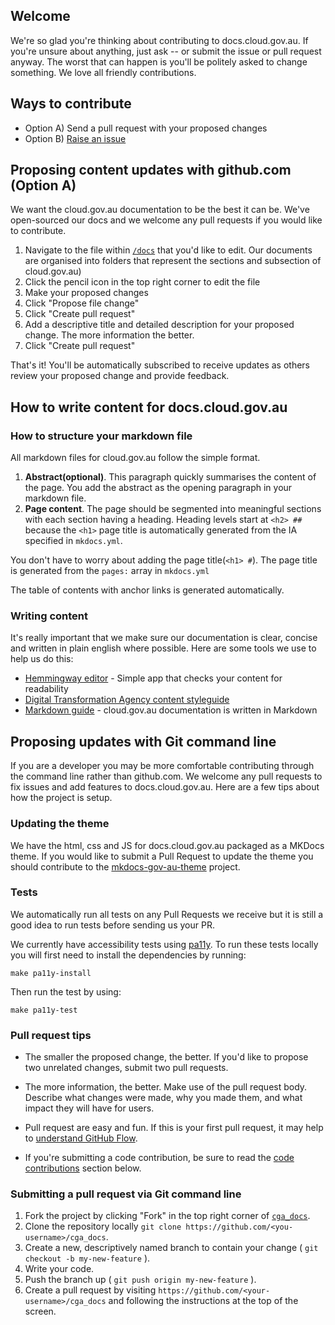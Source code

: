 ## Welcome

We're so glad you're thinking about contributing to docs.cloud.gov.au. If you're unsure about anything, just ask -- or submit the issue or pull request anyway. The worst that can happen is you'll be politely asked to change something. We love all friendly contributions.

## Ways to contribute

- Option A) Send a pull request with your proposed changes
- Option B) [Raise an issue](https://github.com/AusDTO/cga_docs/issues)

## Proposing content updates with github.com (Option A)

We want the cloud.gov.au documentation to be the best it can be. We've open-sourced our docs and we welcome any pull requests if you would like to contribute.

1. Navigate to the file within [`/docs`](https://github.com/AusDTO/cga_docs/tree/master/docs) that you'd like to edit. Our documents are organised into folders that represent the sections and subsection of cloud.gov.au)
2. Click the pencil icon in the top right corner to edit the file
3. Make your proposed changes
4. Click "Propose file change"
5. Click "Create pull request"
6. Add a descriptive title and detailed description for your proposed change. The more information the better.
7. Click "Create pull request"

That's it! You'll be automatically subscribed to receive updates as others review your proposed change and provide feedback.

## How to write content for docs.cloud.gov.au

### How to structure your markdown file

All markdown files for cloud.gov.au follow the simple format.

1. **Abstract(optional)**. This paragraph quickly summarises the content of the page. You add the abstract as the opening paragraph in your markdown file.
2. **Page content**. The page should be segmented into meaningful sections with each section having a heading. Heading levels start at `<h2> ##` because the `<h1>` page title is automatically generated from the IA specified in `mkdocs.yml`.

You don't have to worry about adding the page title(`<h1> #`). The page title is generated from the `pages:` array in `mkdocs.yml`

The table of contents with anchor links is generated automatically.

### Writing content

It's really important that we make sure our documentation is clear, concise and written in plain english where possible. Here are some tools we use to help us do this:

- [Hemmingway editor](http://www.hemingwayapp.com/) - Simple app that checks your content for readability
- [Digital Transformation Agency content styleguide](http://content-style-guide.apps.staging.digital.gov.au/)
- [Markdown guide](https://daringfireball.net/projects/markdown/syntax) - cloud.gov.au documentation is written in Markdown

## Proposing updates with Git command line

If you are a developer you may be more comfortable contributing through the command line rather than github.com. We welcome any pull requests to fix issues and add features to docs.cloud.gov.au. Here are a few tips about how the project is setup.

### Updating the theme

We have the html, css and JS for docs.cloud.gov.au packaged as a MKDocs theme.
If you would like to submit a Pull Request to update the theme you should contribute to the  [mkdocs-gov-au-theme](https://github.com/AusDTO/mkdocs-gov-au-theme) project.

### Tests

We automatically run all tests on any Pull Requests we receive but it is still a good idea to run tests
before sending us your PR.

We currently have accessibility tests using [pa11y](http://pa11y.org/). To run these tests locally you will first need to install the dependencies by running:

`make pa11y-install`

Then run the test by using:

`make pa11y-test`

### Pull request tips

* The smaller the proposed change, the better. If you'd like to propose two unrelated changes, submit two pull requests.

* The more information, the better. Make use of the pull request body. Describe what changes were made, why you made them, and what impact they will have for users.

* Pull request are easy and fun. If this is your first pull request, it may help to [understand GitHub Flow](https://guides.github.com/introduction/flow/).

* If you're submitting a code contribution, be sure to read the [code contributions](#code-contributions) section below.

### Submitting a pull request via Git command line

1. Fork the project by clicking "Fork" in the top right corner of [`cga_docs`](https://github.com/AusDTO/cga_docs).
2. Clone the repository locally `git clone https://github.com/<you-username>/cga_docs`.
3. Create a new, descriptively named branch to contain your change ( `git checkout -b my-new-feature` ).
4. Write your code.
5. Push the branch up ( `git push origin my-new-feature` ).
6. Create a pull request by visiting `https://github.com/<your-username>/cga_docs` and following the instructions at the top of the screen.
